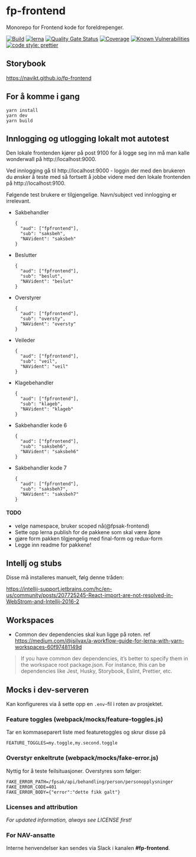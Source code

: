 # fp-frontend
Monorepo for Frontend kode for foreldrepenger.

[![Build](https://github.com/navikt/fp-frontend/workflows/Build,%20push%20and%20deploy%20Fpsak-frontend/badge.svg)](https://github.com/navikt/fp-frontend/workflows/Build,%20push%20and%20deploy%20Fpsak-frontend/badge.svg)
[![lerna](https://img.shields.io/badge/maintained%20with-lerna-cc00ff.svg)](https://lernajs.io/)
[![Quality Gate Status](https://sonarcloud.io/api/project_badges/measure?project=navikt_fp-frontend&metric=alert_status)](https://sonarcloud.io/dashboard?id=navikt_fp-frontend)
[![Coverage](https://sonarcloud.io/api/project_badges/measure?project=navikt_fp-frontend&metric=coverage)](https://sonarcloud.io/dashboard?id=navikt_fp-frontend)
[![Known Vulnerabilities](https://snyk.io/test/github/navikt/fp-frontend/badge.svg)](https://snyk.io/test/github/navikt/fp-frontend)
[![code style: prettier](https://img.shields.io/badge/code_style-prettier-ff69b4.svg?style=flat-square)](https://github.com/prettier/prettier)

## Storybook
https://navikt.github.io/fp-frontend

## For å komme i gang
````
yarn install
yarn dev
yarn build
````

## Innlogging og utlogging lokalt mot autotest

Den lokale frontenden kjører på post 9100 for å logge seg inn må man kalle wonderwall på http://localhost:9000.

Ved innlogging gå til http://localhost:9000 - loggin der med den brukeren du ønsker å teste med så fortsett å jobbe videre med den lokale frontenden på http://localhost:9100.

Følgende test brukere er tilgjengelige. Navn/subject ved innlogging er irrelevant.

* Sakbehandler
  ```
  {
    "aud": ["fpfrontend"],
    "sub": "saksbeh",
    "NAVident": "saksbeh"
  }
  ```
* Beslutter
  ```
  {
    "aud": ["fpfrontend"],
    "sub": "beslut",
    "NAVident": "beslut"
  }
  ```
* Overstyrer
  ```
  {
    "aud": ["fpfrontend"],
    "sub": "oversty",
    "NAVident": "oversty"
  }
  ```
* Veileder
  ```
  {
    "aud": ["fpfrontend"],
    "sub": "veil",
    "NAVident": "veil"
  }
  ```
* Klagebehandler
  ```
  {
    "aud": ["fpfrontend"],
    "sub": "klageb",
    "NAVident": "klageb"
  }
  ```
* Sakbehandler kode 6
  ```
  {
    "aud": ["fpfrontend"],
    "sub": "saksbeh6",
    "NAVident": "saksbeh6"
  }
  ```
* Sakbehandler kode 7
  ```
  {
    "aud": ["fpfrontend"],
    "sub": "saksbeh7",
    "NAVident": "saksbeh7"
  }
  ```

#### TODO
* velge namespace, bruker scoped nå(@fpsak-frontend)
* Sette opp lerna publish for de pakkene som skal være åpne
* gjøre form pakken tilgjengelig med final-form og redux-form
* Legge inn readme for pakkene!

## Intellj og stubs
Disse må installeres manuelt, følg denne tråden:

https://intellij-support.jetbrains.com/hc/en-us/community/posts/207725245-React-import-are-not-resolved-in-WebStrom-and-Intellij-2016-2

## Workspaces
* Common dev dependencies skal kun ligge på roten. ref
https://medium.com/@jsilvax/a-workflow-guide-for-lerna-with-yarn-workspaces-60f97481149d
>If you have common dev dependencies, it’s better to specify them in the workspace root package.json.
>For instance, this can be dependencies like Jest, Husky, Storybook, Eslint, Prettier, etc.

## Mocks i dev-serveren
Kan konfigureres via å sette opp en `.env`-fil i roten av prosjektet.
### Feature toggles (webpack/mocks/feature-toggles.js)
Tar en kommaseparert liste med featuretoggles og skrur disse på
```
FEATURE_TOGGLES=my.toggle,my.second.toggle
```

### Overstyr enkeltrute (webpack/mocks/fake-error.js)
Nyttig for å teste feilsituasjoner. Overstyres som følger:
```
FAKE_ERROR_PATH=/fpsak/api/behandling/person/personopplysninger
FAKE_ERROR_CODE=401
FAKE_ERROR_BODY={"error":"dette fikk galt"}
```

### Licenses and attribution
*For updated information, always see LICENSE first!*

### For NAV-ansatte
Interne henvendelser kan sendes via Slack i kanalen **#fp-frontend**.
